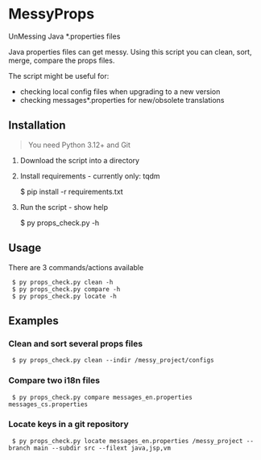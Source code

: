 # MessyProps
UnMessing Java *.properties files

Java properties files can get messy. Using this script you can clean, sort, merge, compare the props files.

The script might be useful for:
- checking local config files when upgrading to a new version
- checking messages*.properties for new/obsolete translations

## Installation

> You need Python 3.12+ and Git

1. Download the script into a directory
2. Install requirements - currently only: tqdm  

     $ pip install -r requirements.txt

3. Run the script - show help

     $ py props_check.py -h

## Usage

There are 3 commands/actions available

     $ py props_check.py clean -h
     $ py props_check.py compare -h
     $ py props_check.py locate -h

## Examples

### Clean and sort several props files

     $ py props_check.py clean --indir /messy_project/configs

### Compare two i18n files

     $ py props_check.py compare messages_en.properties messages_cs.properties

### Locate keys in a git repository

     $ py props_check.py locate messages_en.properties /messy_project --branch main --subdir src --filext java,jsp,vm
